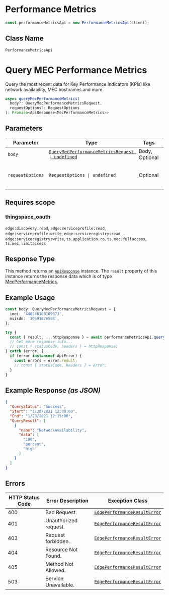 # Performance Metrics

```ts
const performanceMetricsApi = new PerformanceMetricsApi(client);
```

## Class Name

`PerformanceMetricsApi`


# Query MEC Performance Metrics

Query the most recent data for Key Performance Indicators (KPIs) like network availability, MEC hostnames and more.

```ts
async queryMecPerformanceMetrics(
  body?: QueryMecPerformanceMetricsRequest,
  requestOptions?: RequestOptions
): Promise<ApiResponse<MecPerformanceMetrics>>
```

## Parameters

| Parameter | Type | Tags | Description |
|  --- | --- | --- | --- |
| `body` | [`QueryMecPerformanceMetricsRequest \| undefined`](../../doc/models/query-mec-performance-metrics-request.md) | Body, Optional | - |
| `requestOptions` | `RequestOptions \| undefined` | Optional | Pass additional request options. |

## Requires scope

### thingspace_oauth

`edge:discovery:read`, `edge:serviceprofile:read`, `edge:serviceprofile:write`, `edge:serviceregistry:read`, `edge:serviceregistry:write`, `ts.application.ro`, `ts.mec.fullaccess`, `ts.mec.limitaccess`

## Response Type

This method returns an [`ApiResponse`](../../doc/api-response.md) instance. The `result` property of this instance returns the response data which is of type [MecPerformanceMetrics](../../doc/models/mec-performance-metrics.md).

## Example Usage

```ts
const body: QueryMecPerformanceMetricsRequest = {
  imei: '440246108109673',
  msisdn: '10691876598',
};

try {
  const { result, ...httpResponse } = await performanceMetricsApi.queryMecPerformanceMetrics(body);
  // Get more response info...
  // const { statusCode, headers } = httpResponse;
} catch (error) {
  if (error instanceof ApiError) {
    const errors = error.result;
    // const { statusCode, headers } = error;
  }
}
```

## Example Response *(as JSON)*

```json
{
  "QueryStatus": "Success",
  "Start": "1/28/2021 12:00:00",
  "End": "1/28/2021 12:15:00",
  "QueryResult": [
    {
      "name": "NetworkAvailability",
      "data": [
        "100",
        "percent",
        "high"
      ]
    }
  ]
}
```

## Errors

| HTTP Status Code | Error Description | Exception Class |
|  --- | --- | --- |
| 400 | Bad Request. | [`EdgePerformanceResultError`](../../doc/models/edge-performance-result-error.md) |
| 401 | Unauthorized request. | [`EdgePerformanceResultError`](../../doc/models/edge-performance-result-error.md) |
| 403 | Request forbidden. | [`EdgePerformanceResultError`](../../doc/models/edge-performance-result-error.md) |
| 404 | Resource Not Found. | [`EdgePerformanceResultError`](../../doc/models/edge-performance-result-error.md) |
| 405 | Method Not Allowed. | [`EdgePerformanceResultError`](../../doc/models/edge-performance-result-error.md) |
| 503 | Service Unavailable. | [`EdgePerformanceResultError`](../../doc/models/edge-performance-result-error.md) |

